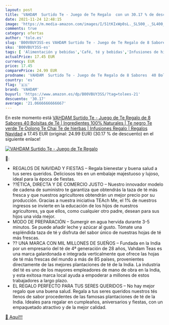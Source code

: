 ```yaml
---
layout: post
title: 'VAHDAM  Surtido Te - Juego de Te Regalo  con un 30.17 % de descuento'
date: 2021-11-24 12:48:15
image: 'https://m.media-amazon.com/images/I/51tKIxWp0sL._SL500_._SL400_.jpg'
comments: true
category: ofertas
author: 'tole.es'
slug: 'B00VBUY3SS-es VAHDAM Surtido Te - Juego de Te Regalo de 8 Sabores 40...'
sku: 'B00VBUY3SS-es'
tags: [ 'Alimentación y bebidas','Café, té y bebidas','Infusiones de hierbas','Té','navidad','vahdam', ]
actualPrice: 17.45 EUR
currency: EUR
price: 17.45
comparePrice: 24.99 EUR
prodname: 'VAHDAM  Surtido Te - Juego de Te Regalo de 8 Sabores  40 Bolsitas de Té | Ingredientes 100% Naturales | Te negro  Te verde  Te Oolong  Te Chai  Te de hierbas | Infusiones Regalo | Regalos Navidad'
country: 'es'
flag: '🇪🇸'
brand: 'VAHDAM'
buyurl: 'https://www.amazon.es/dp/B00VBUY3SS/?tag=tolees-21'
descuento: '30.17'
average: '21.0666666666667'
---
```


En este momento está [VAHDAM  Surtido Te - Juego de Te Regalo de 8 Sabores  40 Bolsitas de Té | Ingredientes 100% Naturales | Te negro  Te verde  Te Oolong  Te Chai  Te de hierbas | Infusiones Regalo | Regalos Navidad](https://www.amazon.es/dp/B00VBUY3SS/?tag=tolees-21) a 17.45 EUR (original: 24.99 EUR) (30.17 %  de descuento) en el siguiente enlace!

[![VAHDAM  Surtido Te - Juego de Te Regalo ](https://m.media-amazon.com/images/I/51tKIxWp0sL._SL500_._SL400_.jpg)](https://www.amazon.es/dp/B00VBUY3SS/?tag=tolees-21)

🔎:

- REGALOS DE NAVIDAD Y FIESTAS – Regala bienestar y buena salud a tus seres queridos. Deliciosos tés en un embalaje majestuoso y lujoso, ideal para la época de fiestas.
- ??ÉTICA, DIRECTA Y DE COMERCIO JUSTO – Nuestro innovador modelo de cadena de suministro te garantiza que obtendrás la taza de té más fresca y que nuestros agricultores obtendrán un mejor precio por su producción. Gracias a nuestra iniciativa TEAch Me, el 1% de nuestros ingresos se invierte en la educación de los hijos de nuestros agricultores, ya que ellos, como cualquier otro padre, desean para sus hijos una vida mejor.
- MODO DE PREPARACIÓN – Sumergir en agua hervida durante 3-5 minutos. Se puede añadir leche y azúcar al gusto. Tómate una espléndida taza de té y disfruta del sabor único de nuestras hojas de té más frescas.
- ?? UNA MARCA CON MIL MILLONES DE SUEÑOS – Fundada en la India por un empresario del té de 4ª generación de 28 años, Vahdam Teas es una marca galardonada e integrada verticalmente que ofrece las hojas de té más frescas del mundo a más de 85 países, provenientes directamente de las mejores plantaciones de té de la India. La industria del té es uno de los mayores empleadores de mano de obra en la India, y esta exitosa marca local ayuda a empoderar a millones de estos trabajadores a largo plazo.
- EL REGALO PERFECTO PARA TUS SERES QUERIDOS – No hay mejor regalo que una buena salud. Regala a tus seres queridos nuestros tés llenos de sabor procedentes de las famosas plantaciones de té de la India. Ideales para regalar en cumpleaños, aniversarios y fiestas, con un empaquetado atractivo y de la mejor calidad.

[🛒 Aquí!!!](https://www.amazon.es/dp/B00VBUY3SS/?tag=tolees-21)
